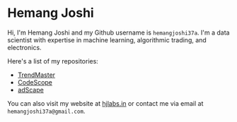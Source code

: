 # Hemang Joshi

Hi, I'm Hemang Joshi and my Github username is `hemangjoshi37a`. I'm a data scientist with expertise in machine learning, algorithmic trading, and electronics.

Here's a list of my repositories:

- [TrendMaster](https://github.com/hemangjoshi37a/TrendMaster)
- [CodeScope](https://github.com/hemangjoshi37a/CodeScope)
- [adScape](https://github.com/hemangjoshi37a/adScape)

You can also visit my website at [hjlabs.in](https://hjlabs.in) or contact me via email at `hemangjoshi37a@gmail.com`.
